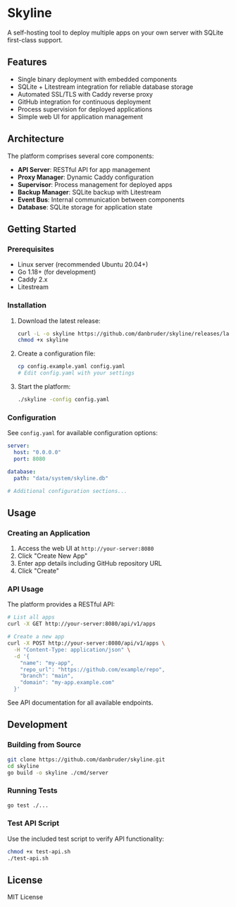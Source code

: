 # Skyline

A self-hosting tool to deploy multiple apps on your own server with SQLite first-class support.

## Features

- Single binary deployment with embedded components
- SQLite + Litestream integration for reliable database storage
- Automated SSL/TLS with Caddy reverse proxy
- GitHub integration for continuous deployment
- Process supervision for deployed applications
- Simple web UI for application management

## Architecture

The platform comprises several core components:

- **API Server**: RESTful API for app management
- **Proxy Manager**: Dynamic Caddy configuration
- **Supervisor**: Process management for deployed apps
- **Backup Manager**: SQLite backup with Litestream
- **Event Bus**: Internal communication between components
- **Database**: SQLite storage for application state

## Getting Started

### Prerequisites

- Linux server (recommended Ubuntu 20.04+)
- Go 1.18+ (for development)
- Caddy 2.x
- Litestream

### Installation

1. Download the latest release:
   ```bash
   curl -L -o skyline https://github.com/danbruder/skyline/releases/latest/download/skyline
   chmod +x skyline
   ```

2. Create a configuration file:
   ```bash
   cp config.example.yaml config.yaml
   # Edit config.yaml with your settings
   ```

3. Start the platform:
   ```bash
   ./skyline -config config.yaml
   ```

### Configuration

See `config.yaml` for available configuration options:

```yaml
server:
  host: "0.0.0.0"
  port: 8080

database:
  path: "data/system/skyline.db"

# Additional configuration sections...
```

## Usage

### Creating an Application

1. Access the web UI at `http://your-server:8080`
2. Click "Create New App"
3. Enter app details including GitHub repository URL
4. Click "Create"

### API Usage

The platform provides a RESTful API:

```bash
# List all apps
curl -X GET http://your-server:8080/api/v1/apps

# Create a new app
curl -X POST http://your-server:8080/api/v1/apps \
  -H "Content-Type: application/json" \
  -d '{
    "name": "my-app",
    "repo_url": "https://github.com/example/repo",
    "branch": "main",
    "domain": "my-app.example.com"
  }'
```

See API documentation for all available endpoints.

## Development

### Building from Source

```bash
git clone https://github.com/danbruder/skyline.git
cd skyline
go build -o skyline ./cmd/server
```

### Running Tests

```bash
go test ./...
```

### Test API Script

Use the included test script to verify API functionality:

```bash
chmod +x test-api.sh
./test-api.sh
```

## License

MIT License

